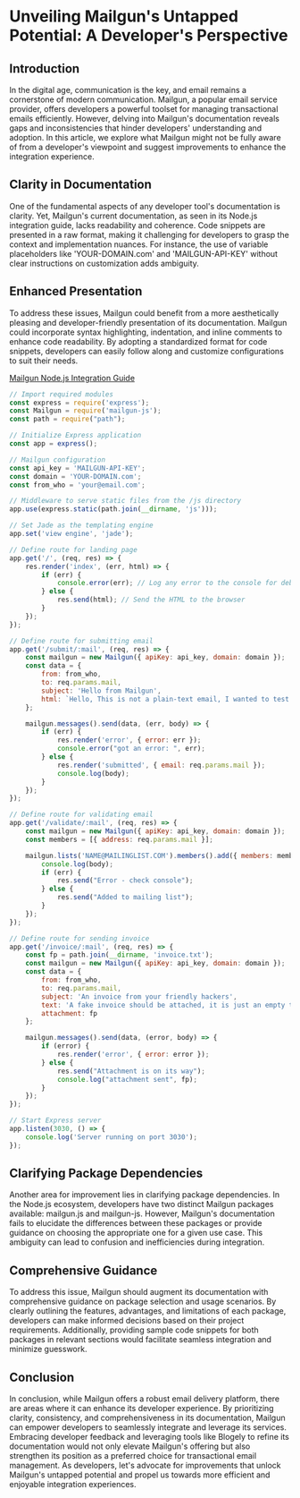 
# Unveiling Mailgun's Untapped Potential: A Developer's Perspective

## Introduction
In the digital age, communication is the key, and email remains a cornerstone of modern communication. Mailgun, a popular email service provider, offers developers a powerful toolset for managing transactional emails efficiently. However, delving into Mailgun's documentation reveals gaps and inconsistencies that hinder developers' understanding and adoption. In this article, we explore what Mailgun might not be fully aware of from a developer's viewpoint and suggest improvements to enhance the integration experience.

## Clarity in Documentation
One of the fundamental aspects of any developer tool's documentation is clarity. Yet, Mailgun's current documentation, as seen in its Node.js integration guide, lacks readability and coherence. Code snippets are presented in a raw format, making it challenging for developers to grasp the context and implementation nuances. For instance, the use of variable placeholders like 'YOUR-DOMAIN.com' and 'MAILGUN-API-KEY' without clear instructions on customization adds ambiguity.

## Enhanced Presentation
To address these issues, Mailgun could benefit from a more aesthetically pleasing and developer-friendly presentation of its documentation. Mailgun could incorporate syntax highlighting, indentation, and inline comments to enhance code readability. By adopting a standardized format for code snippets, developers can easily follow along and customize configurations to suit their needs.

[Mailgun Node.js Integration Guide](https://www.mailgun.com/blog/email/how-to-send-transactional-email-in-a-nodejs-app-using-the-mailgun-api/)


```javascript
// Import required modules
const express = require('express');
const Mailgun = require('mailgun-js');
const path = require("path");

// Initialize Express application
const app = express();

// Mailgun configuration
const api_key = 'MAILGUN-API-KEY';
const domain = 'YOUR-DOMAIN.com';
const from_who = 'your@email.com';

// Middleware to serve static files from the /js directory
app.use(express.static(path.join(__dirname, 'js')));

// Set Jade as the templating engine
app.set('view engine', 'jade');

// Define route for landing page
app.get('/', (req, res) => {
    res.render('index', (err, html) => {
        if (err) {
            console.error(err); // Log any error to the console for debugging
        } else {
            res.send(html); // Send the HTML to the browser
        }
    });
});

// Define route for submitting email
app.get('/submit/:mail', (req, res) => {
    const mailgun = new Mailgun({ apiKey: api_key, domain: domain });
    const data = {
        from: from_who,
        to: req.params.mail,
        subject: 'Hello from Mailgun',
        html: `Hello, This is not a plain-text email, I wanted to test some spicy Mailgun sauce in NodeJS! <a href="http://0.0.0.0:3030/validate?${req.params.mail}">Click here to add your email address to a mailing list</a>`
    };

    mailgun.messages().send(data, (err, body) => {
        if (err) {
            res.render('error', { error: err });
            console.error("got an error: ", err);
        } else {
            res.render('submitted', { email: req.params.mail });
            console.log(body);
        }
    });
});

// Define route for validating email
app.get('/validate/:mail', (req, res) => {
    const mailgun = new Mailgun({ apiKey: api_key, domain: domain });
    const members = [{ address: req.params.mail }];

    mailgun.lists('NAME@MAILINGLIST.COM').members().add({ members: members, subscribed: true }, (err, body) => {
        console.log(body);
        if (err) {
            res.send("Error - check console");
        } else {
            res.send("Added to mailing list");
        }
    });
});

// Define route for sending invoice
app.get('/invoice/:mail', (req, res) => {
    const fp = path.join(__dirname, 'invoice.txt');
    const mailgun = new Mailgun({ apiKey: api_key, domain: domain });
    const data = {
        from: from_who,
        to: req.params.mail,
        subject: 'An invoice from your friendly hackers',
        text: 'A fake invoice should be attached, it is just an empty text file after all',
        attachment: fp
    };

    mailgun.messages().send(data, (error, body) => {
        if (error) {
            res.render('error', { error: error });
        } else {
            res.send("Attachment is on its way");
            console.log("attachment sent", fp);
        }
    });
});

// Start Express server
app.listen(3030, () => {
    console.log('Server running on port 3030');
});

```
## Clarifying Package Dependencies
Another area for improvement lies in clarifying package dependencies. In the Node.js ecosystem, developers have two distinct Mailgun packages available: mailgun.js and mailgun-js. However, Mailgun's documentation fails to elucidate the differences between these packages or provide guidance on choosing the appropriate one for a given use case. This ambiguity can lead to confusion and inefficiencies during integration.

## Comprehensive Guidance
To address this issue, Mailgun should augment its documentation with comprehensive guidance on package selection and usage scenarios. By clearly outlining the features, advantages, and limitations of each package, developers can make informed decisions based on their project requirements. Additionally, providing sample code snippets for both packages in relevant sections would facilitate seamless integration and minimize guesswork.

## Conclusion
In conclusion, while Mailgun offers a robust email delivery platform, there are areas where it can enhance its developer experience. By prioritizing clarity, consistency, and comprehensiveness in its documentation, Mailgun can empower developers to seamlessly integrate and leverage its services. Embracing developer feedback and leveraging tools like Blogely to refine its documentation would not only elevate Mailgun's offering but also strengthen its position as a preferred choice for transactional email management. As developers, let's advocate for improvements that unlock Mailgun's untapped potential and propel us towards more efficient and enjoyable integration experiences.

